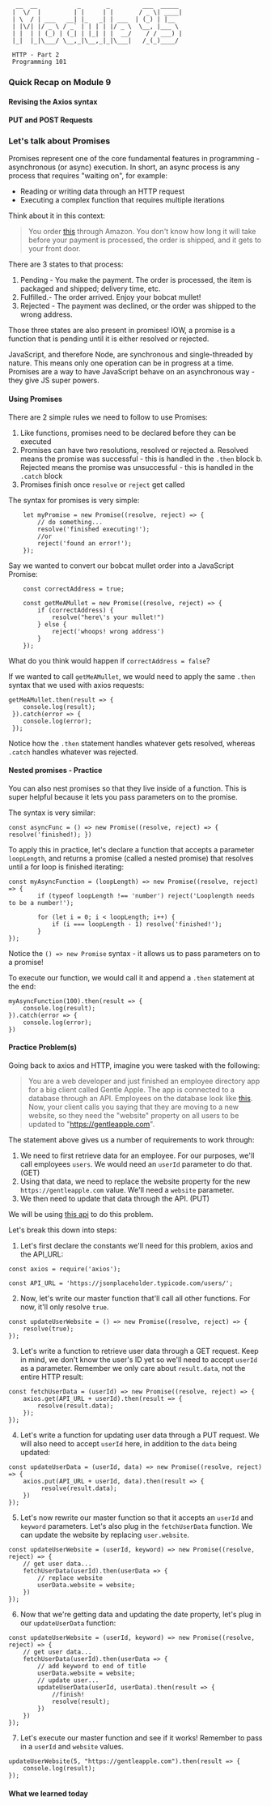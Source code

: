 ```
  __  __           _       _         ___  _____ 
 |  \/  |         | |     | |       / _ \| ____|
 | \  / | ___   __| |_   _| | ___  | (_) | |__  
 | |\/| |/ _ \ / _` | | | | |/ _ \  \__, |___ \ 
 | |  | | (_) | (_| | |_| | |  __/    / / ___) |
 |_|  |_|\___/ \__,_|\__,_|_|\___|   /_(_)____/ 
 
 HTTP - Part 2
 Programming 101
 ```
 
 ### Quick Recap on Module 9 
 
 #### Revising the Axios syntax
 
 #### PUT and POST Requests
 
 ### Let's talk about Promises
 
 Promises represent one of the core fundamental features in programming - asynchronous (or async) execution. 
 In short, an async process is any process that requires "waiting on", for example:

 - Reading or writing data through an HTTP request
 - Executing a complex function that requires multiple iterations
 
 Think about it in this context:
 > You order [this](https://www.amazon.com/dp/B00BC1GCOO?tag=bfbetsy-20&ascsubtag=4431391%2C5%2C21%2Cd%2C0%2C0%2Cduckduckgo%2C0%3A0) through Amazon.
 You don't know how long it will take before your payment is processed, the order is shipped, and it gets to your front door. 
 
 There are 3 states to that process:
 1. Pending - You make the payment. The order is processed, the item is packaged and shipped; delivery time, etc.
 2. Fulfilled.- The order arrived. Enjoy your bobcat mullet!
 3. Rejected - The payment was declined, or the order was shipped to the wrong address. 
 
 Those three states are also present in promises! IOW, a promise is a function that is pending until it is either resolved or rejected.
 
JavaScript, and therefore Node, are synchronous and single-threaded by nature. This means only one operation can be in progress at a time. Promises are a way to have JavaScript behave on an asynchronous way - they give JS super powers. 

#### Using Promises

There are 2 simple rules we need to follow to use Promises:
1. Like functions, promises need to be declared before they can be executed 
2. Promises can have two resolutions, resolved or rejected
    a. Resolved means the promise was successful - this is handled in the `.then` block
    b. Rejected means the promise was unsuccessful - this is handled in the `.catch` block
3. Promises finish once `resolve` or `reject` get called


The syntax for promises is very simple:
```
    let myPromise = new Promise((resolve, reject) => {
        // do something...
        resolve('finished executing!');
        //or
        reject('found an error!');
    });
```

Say we wanted to convert our bobcat mullet order into a JavaScript Promise:
```
    const correctAddress = true;
    
    const getMeAMullet = new Promise((resolve, reject) => {
        if (correctAddress) {
            resolve("here\'s your mullet!")
        } else {
            reject('whoops! wrong address')
        }    
    });
```
What do you think would happen if `correctAddress = false`?


If we wanted to call `getMeAMullet`, we would need to apply the same `.then` syntax that we used with axios requests:
```
getMeAMullet.then(result => {
    console.log(result);
 }).catch(error => {
    console.log(error);
 });
```

Notice how the `.then` statement handles whatever gets resolved, whereas `.catch` handles whatever was rejected.

#### Nested promises - Practice

You can also nest promises so that they live inside of a function. This is super helpful because it lets you pass parameters on to the promise.

The syntax is very similar:
```
const asyncFunc = () => new Promise((resolve, reject) => { resolve('finished!); })
```

To apply this in practice, let's declare a function that accepts a parameter `loopLength`, and returns a promise (called a nested promise) that resolves until a for loop is finished iterating:
```
const myAsyncFunction = (loopLength) => new Promise((resolve, reject) => {
        if (typeof loopLength !== 'number') reject('Looplength needs to be a number!');
        
        for (let i = 0; i < loopLength; i++) {
            if (i === loopLength - 1) resolve('finished!');
        }
});
```
Notice the `() => new Promise` syntax - it allows us to pass parameters on to a promise!

To execute our function, we would call it and append a `.then` statement at the end:
```
myAsyncFunction(100).then(result => {
    console.log(result);
}).catch(error => {
    console.log(error);
})
```

#### Practice Problem(s) 

Going back to axios and HTTP, imagine you were tasked with the following:

> You are a web developer and just finished an employee directory app for a big client called Gentle Apple. The app is connected to a database through an API. Employees on the database look like [this](https://jsonplaceholder.typicode.com/users). Now, your client calls you saying that they are moving to a new website, so they need the "website" property on all users to be updated to "https://gentleapple.com". 

The statement above gives us a number of requirements to work through:
1. We need to first retrieve data for an employee. For our purposes, we'll call employees `users`. We would need an `userId` parameter to do that. (GET)
2. Using that data, we need to replace the website property for the new `https://gentleapple.com` value. We'll need a `website` parameter. 
3. We then need to update that data through the API. (PUT)

We will be using [this api](https://jsonplaceholder.typicode.com/) to do this problem.

Let's break this down into steps:

1. Let's first declare the constants we'll need for this problem, axios and the API_URL:
```
const axios = require('axios');

const API_URL = 'https://jsonplaceholder.typicode.com/users/';
```

2. Now, let's write our master function that'll call all other functions. For now, it'll only resolve `true`.
```
const updateUserWebsite = () => new Promise((resolve, reject) => {
    resolve(true);
});
```

3. Let's write a function to retrieve user data through a GET request. Keep in mind, we don't know the user's ID yet so we'll need to accept `userId` as a parameter. Remember we only care about `result.data`, not the entire HTTP result:
```
const fetchUserData = (userId) => new Promise((resolve, reject) => {
    axios.get(API_URL + userId).then(result => {
        resolve(result.data);
    });
});
``` 

4. Let's write a function for updating user data through a PUT request. We will also need to accept `userId` here, in addition to the `data` being updated:
```
const updateUserData = (userId, data) => new Promise((resolve, reject) => {
    axios.put(API_URL + userId, data).then(result => {
         resolve(result.data);
    })
});
```

5. Let's now rewrite our master function so that it accepts an `userId` and `keyword` parameters. Let's also plug in the `fetchUserData` function. We can update the website by replacing `user.website`.
```
const updateUserWebsite = (userId, keyword) => new Promise((resolve, reject) => {
    // get user data...
    fetchUserData(userId).then(userData => {
        // replace website
        userData.website = website; 
    })
});

```

6. Now that we're getting data and updating the date property, let's plug in our `updateUserData` function:
```
const updateUserWebsite = (userId, keyword) => new Promise((resolve, reject) => {
    // get user data...
    fetchUserData(userId).then(userData => {
        // add keyword to end of title
        userData.website = website;
        // update user...
        updateUserData(userId, userData).then(result => {
            //finish!
            resolve(result);
        })
    })
});

```

7. Let's execute our master function and see if it works! Remember to pass in a `userId` and `website` values.
```
updateUserWebsite(5, "https://gentleapple.com").then(result => {
    console.log(result);
});
```

#### What we learned today

